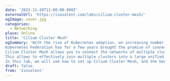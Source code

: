 ```yaml
---
date: '2022-11-20T11:00:00.000Z'
externalUrl: 'https://isovalent.com/labs/cilium-cluster-mesh/'
ogImage: cover.jpg
categories:
  - Networking
place: Online
title: 'Cilium Cluster Mesh'
ogSummary: 'With the rise of Kubernetes adoption, an increasing number of clusters is deployed for various needs, and it is becoming common for companies to have clusters running on multiple cloud providers, as well as on-premise.
Kubernetes Federation has for a few years brought the promise of connecting these clusters into multi-zone layers, but latency issues are more often than not preventing such architectures.
Cilium Cluster Mesh allows you to connect the networks of multiple clusters in such as way that pods in each cluster can discover and access services in all other clusters of the mesh, provided all the clusters run Cilium as their CNI.
This allows to effectively join multiple clusters into a large unified network, regardless of the Kubernetes distribution each of them is running.
In this lab, we will see how to set up Cilium Cluster Mesh, and the benefits from such an architecture.'
draft: false
from: 'Isovalent'
---
```

